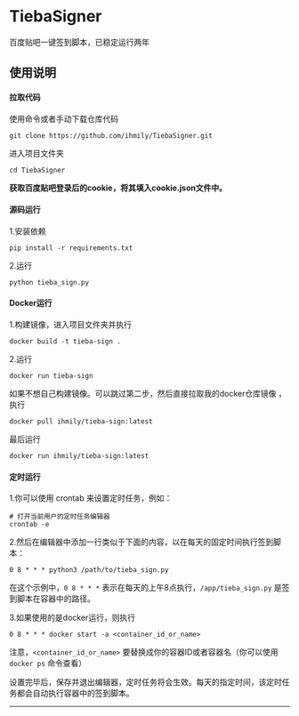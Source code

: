 # TiebaSigner
百度贴吧一键签到脚本，已稳定运行两年



## 使用说明

#### 拉取代码

使用命令或者手动下载仓库代码

```
git clone https://github.com/ihmily/TiebaSigner.git
```

进入项目文件夹

```
cd TiebaSigner
```

**获取百度贴吧登录后的cookie，将其填入cookie.json文件中。**



#### 源码运行

1.安装依赖

```
pip install -r requirements.txt
```

2.运行

```
python tieba_sign.py
```



#### Docker运行

1.构建镜像，进入项目文件夹并执行

```
docker build -t tieba-sign .
```

2.运行

```
docker run tieba-sign
```

如果不想自己构建镜像。可以跳过第二步，然后直接拉取我的docker仓库镜像 ，执行

```
docker pull ihmily/tieba-sign:latest
```

最后运行

```
docker run ihmily/tieba-sign:latest
```



#### 定时运行

1.你可以使用 crontab 来设置定时任务，例如：

```
# 打开当前用户的定时任务编辑器
crontab -e
```

2.然后在编辑器中添加一行类似于下面的内容，以在每天的固定时间执行签到脚本：

```
0 8 * * * python3 /path/to/tieba_sign.py
```

在这个示例中，`0 8 * * *` 表示在每天的上午8点执行，`/app/tieba_sign.py` 是签到脚本在容器中的路径。

3.如果使用的是docker运行，则执行

```
0 8 * * * docker start -a <container_id_or_name>
```

注意，`<container_id_or_name>` 要替换成你的容器ID或者容器名（你可以使用 `docker ps` 命令查看）

设置完毕后，保存并退出编辑器，定时任务将会生效。每天的指定时间，该定时任务都会自动执行容器中的签到脚本。

***

